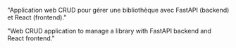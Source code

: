 "Application web CRUD pour gérer une bibliothèque avec FastAPI (backend) et React (frontend)."



"Web CRUD application to manage a library with FastAPI backend and React frontend."
